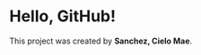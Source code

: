<!DOCTYPE html>
<html>
<head>
    <title>sanchez,cielomae2006 - My First GitHub Project</title>
</head>
<body>
    <h1>Hello, GitHub!</h1>
    <p>This project was created by <strong>Sanchez, Cielo Mae</strong>.</p>
</body>
</html>

